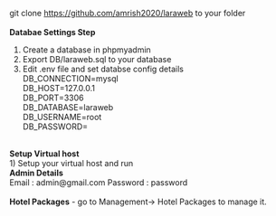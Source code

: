 git clone https://github.com/amrish2020/laraweb to your folder
<br/><br/>
<b>Databae Settings Step</b><br/>
1) Create a database in phpmyadmin<br/>
3) Export DB/laraweb.sql to your database<br/>
2) Edit .env file and set databse config details<br/>
DB_CONNECTION=mysql<br/>
DB_HOST=127.0.0.1<br/>
DB_PORT=3306<br/>
DB_DATABASE=laraweb<br/>
DB_USERNAME=root<br/>
DB_PASSWORD=<br/>
<br/>
<b>Setup Virtual host</b>
<br/>
1) Setup your virtual host and run 
<br/>
<b>Admin Details</b>
<br/>
Email : admin@gmail.com
Password : password
<br/><br/>
<b>Hotel Packages</b>
- go to Management-> Hotel Packages to manage it.


